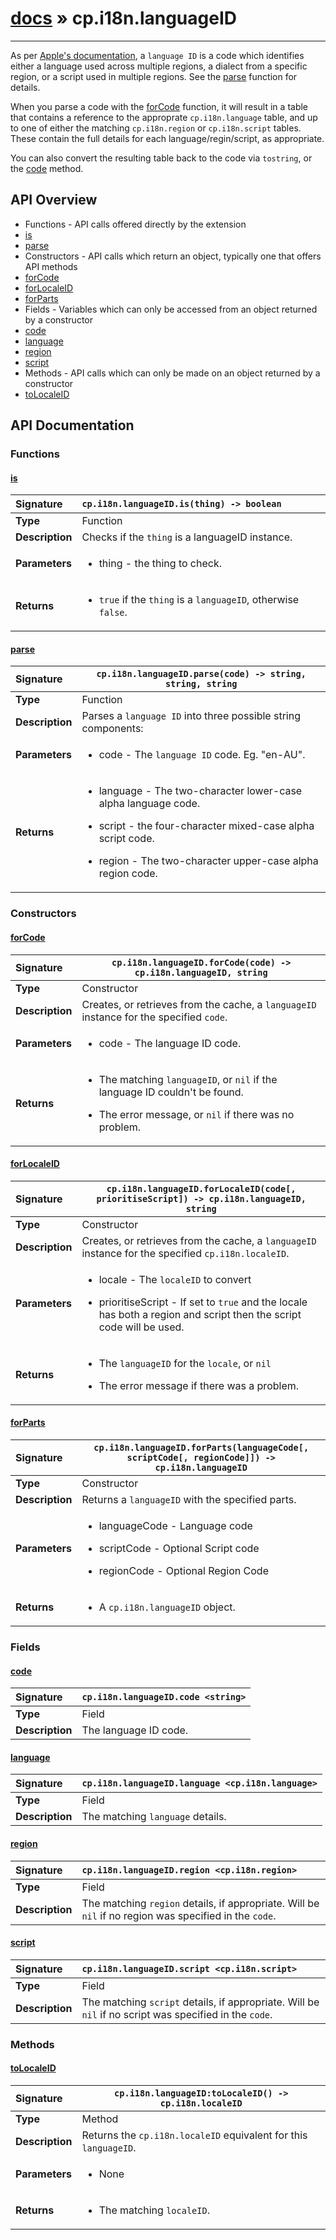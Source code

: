 # [docs](index.md) » cp.i18n.languageID
---

As per [Apple's documentation](https://developer.apple.com/library/content/documentation/MacOSX/Conceptual/BPInternational/LanguageandLocaleIDs/LanguageandLocaleIDs.html#//apple_ref/doc/uid/10000171i-CH15-SW6),
a `language ID` is a code which identifies either a language used across multiple regions,
a dialect from a specific region, or a script used in multiple regions. See the [parse](#parse) function for details.

When you parse a code with the [forCode](#forCode) function, it will result in a table that contains a
reference to the approprate `cp.i18n.language` table, and up to one of either the matching `cp.i18n.region`
or `cp.i18n.script` tables. These contain the full details for each language/regin/script, as appropriate.

You can also convert the resulting table back to the code via `tostring`, or the [code](#code) method.

## API Overview
* Functions - API calls offered directly by the extension
 * [is](#is)
 * [parse](#parse)
* Constructors - API calls which return an object, typically one that offers API methods
 * [forCode](#forcode)
 * [forLocaleID](#forlocaleid)
 * [forParts](#forparts)
* Fields - Variables which can only be accessed from an object returned by a constructor
 * [code](#code)
 * [language](#language)
 * [region](#region)
 * [script](#script)
* Methods - API calls which can only be made on an object returned by a constructor
 * [toLocaleID](#tolocaleid)

## API Documentation

### Functions

#### [is](#is)
| <span style="float: left;">**Signature**</span> | <span style="float: left;">`cp.i18n.languageID.is(thing) -> boolean` </span>                                                          |
| -----------------------------------------------------|---------------------------------------------------------------------------------------------------------|
| **Type**                                             | Function                                                                                         |
| **Description**                                      | Checks if the `thing` is a languageID instance.                                                                                         |
| **Parameters**                                       | <ul><li>thing     - the thing to check.</li></ul>   |
| **Returns**                                          | <ul><li><code>true</code> if the <code>thing</code> is a <code>languageID</code>, otherwise <code>false</code>.</li></ul>            |

#### [parse](#parse)
| <span style="float: left;">**Signature**</span> | <span style="float: left;">`cp.i18n.languageID.parse(code) -> string, string, string` </span>                                                          |
| -----------------------------------------------------|---------------------------------------------------------------------------------------------------------|
| **Type**                                             | Function                                                                                         |
| **Description**                                      | Parses a `language ID` into three possible string components:                                                                                         |
| **Parameters**                                       | <ul><li>code      - The <code>language ID</code> code. Eg. "en-AU".</li></ul>   |
| **Returns**                                          | <ul><li>language  - The two-character lower-case alpha language code.</li></ul><ul><li>script    - the four-character mixed-case alpha script code.</li></ul><ul><li>region    - The two-character upper-case alpha region code.</li></ul>            |

### Constructors

#### [forCode](#forcode)
| <span style="float: left;">**Signature**</span> | <span style="float: left;">`cp.i18n.languageID.forCode(code) -> cp.i18n.languageID, string` </span>                                                          |
| -----------------------------------------------------|---------------------------------------------------------------------------------------------------------|
| **Type**                                             | Constructor                                                                                         |
| **Description**                                      | Creates, or retrieves from the cache, a `languageID` instance for the specified `code`.                                                                                         |
| **Parameters**                                       | <ul><li>code      - The language ID code.</li></ul>   |
| **Returns**                                          | <ul><li>The matching <code>languageID</code>, or <code>nil</code> if the language ID couldn't be found.</li></ul><ul><li>The error message, or <code>nil</code> if there was no problem.</li></ul>            |

#### [forLocaleID](#forlocaleid)
| <span style="float: left;">**Signature**</span> | <span style="float: left;">`cp.i18n.languageID.forLocaleID(code[, prioritiseScript]) -> cp.i18n.languageID, string` </span>                                                          |
| -----------------------------------------------------|---------------------------------------------------------------------------------------------------------|
| **Type**                                             | Constructor                                                                                         |
| **Description**                                      | Creates, or retrieves from the cache, a `languageID` instance for the specified `cp.i18n.localeID`.                                                                                         |
| **Parameters**                                       | <ul><li>locale            - The <code>localeID</code> to convert</li></ul><ul><li>prioritiseScript  - If set to <code>true</code> and the locale has both a region and script then the script code will be used.</li></ul>   |
| **Returns**                                          | <ul><li>The <code>languageID</code> for the <code>locale</code>, or <code>nil</code></li></ul><ul><li>The error message if there was a problem.</li></ul>            |

#### [forParts](#forparts)
| <span style="float: left;">**Signature**</span> | <span style="float: left;">`cp.i18n.languageID.forParts(languageCode[, scriptCode[, regionCode]]) -> cp.i18n.languageID` </span>                                                          |
| -----------------------------------------------------|---------------------------------------------------------------------------------------------------------|
| **Type**                                             | Constructor                                                                                         |
| **Description**                                      | Returns a `languageID` with the specified parts.                                                                                         |
| **Parameters**                                       | <ul><li>languageCode - Language code</li></ul><ul><li>scriptCode - Optional Script code</li></ul><ul><li>regionCode - Optional Region Code</li></ul>   |
| **Returns**                                          | <ul><li>A <code>cp.i18n.languageID</code> object.</li></ul>            |

### Fields

#### [code](#code)
| <span style="float: left;">**Signature**</span> | <span style="float: left;">`cp.i18n.languageID.code <string>` </span>                                                          |
| -----------------------------------------------------|---------------------------------------------------------------------------------------------------------|
| **Type**                                             | Field                                                                                         |
| **Description**                                      | The language ID code.                                                                                         |

#### [language](#language)
| <span style="float: left;">**Signature**</span> | <span style="float: left;">`cp.i18n.languageID.language <cp.i18n.language>` </span>                                                          |
| -----------------------------------------------------|---------------------------------------------------------------------------------------------------------|
| **Type**                                             | Field                                                                                         |
| **Description**                                      | The matching `language` details.                                                                                         |

#### [region](#region)
| <span style="float: left;">**Signature**</span> | <span style="float: left;">`cp.i18n.languageID.region <cp.i18n.region>` </span>                                                          |
| -----------------------------------------------------|---------------------------------------------------------------------------------------------------------|
| **Type**                                             | Field                                                                                         |
| **Description**                                      | The matching `region` details, if appropriate. Will be `nil` if no region was specified in the `code`.                                                                                         |

#### [script](#script)
| <span style="float: left;">**Signature**</span> | <span style="float: left;">`cp.i18n.languageID.script <cp.i18n.script>` </span>                                                          |
| -----------------------------------------------------|---------------------------------------------------------------------------------------------------------|
| **Type**                                             | Field                                                                                         |
| **Description**                                      | The matching `script` details, if appropriate. Will be `nil` if no script was specified in the `code`.                                                                                         |

### Methods

#### [toLocaleID](#tolocaleid)
| <span style="float: left;">**Signature**</span> | <span style="float: left;">`cp.i18n.languageID:toLocaleID() -> cp.i18n.localeID` </span>                                                          |
| -----------------------------------------------------|---------------------------------------------------------------------------------------------------------|
| **Type**                                             | Method                                                                                         |
| **Description**                                      | Returns the `cp.i18n.localeID` equivalent for this `languageID`.                                                                                         |
| **Parameters**                                       | <ul><li>None</li></ul>   |
| **Returns**                                          | <ul><li>The matching <code>localeID</code>.</li></ul>            |

